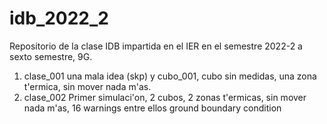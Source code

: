 # idb_2022_2
Repositorio de la clase IDB impartida en el IER en el semestre 2022-2 a sexto semestre,
9G.

1. clase_001 una mala idea (skp) y cubo_001, cubo sin medidas, una zona t'ermica, sin mover nada m'as.
1. clase_002 Primer simulaci'on, 2 cubos, 2 zonas t'ermicas, sin mover nada m'as, 16 warnings entre ellos ground boundary condition  
